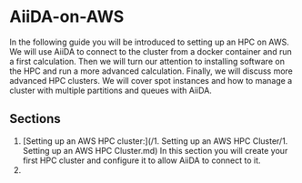 # AiiDA-on-AWS
In the following guide you will be introduced to setting up an HPC on AWS. We will use AiiDA to connect to the cluster from a docker container and run a first calculation. Then we will turn our attention to installing software on the HPC and run a more advanced calculation. Finally, we will discuss more advanced HPC clusters. We will cover spot instances and how to manage a cluster with multiple partitions and queues with AiiDA.

## Sections
1. [Setting up an AWS HPC cluster:](/1. Setting up an AWS HPC Cluster/1. Setting up an AWS HPC Cluster.md)
In this section you will create your first HPC cluster and configure it to allow AiiDA to connect to it.
3. 
